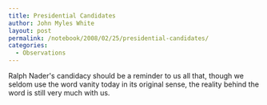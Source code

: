 ```yaml
---
title: Presidential Candidates
author: John Myles White
layout: post
permalink: /notebook/2008/02/25/presidential-candidates/
categories:
  - Observations
---
```


Ralph Nader's candidacy should be a reminder to us all that, though we seldom use the word vanity today in its original sense, the reality behind the word is still very much with us.

